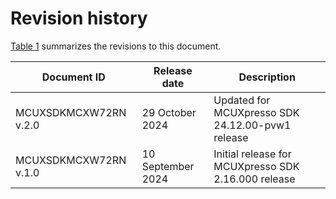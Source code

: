 # Revision history 

[Table 1](#table_revisionhistory) summarizes the revisions to this document.

|Document ID|Release date|Description|
|-----------|------------|-----------|
|MCUXSDKMCXW72RN v.2.0|29 October 2024|Updated for MCUXpresso SDK 24.12.00-pvw1 release|
|MCUXSDKMCXW72RN v.1.0|10 September 2024|Initial release for MCUXpresso SDK 2.16.000 release|

